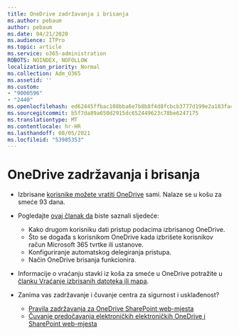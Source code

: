 ```yaml
---
title: OneDrive zadržavanja i brisanja
ms.author: pebaum
author: pebaum
ms.date: 04/21/2020
ms.audience: ITPro
ms.topic: article
ms.service: o365-administration
ROBOTS: NOINDEX, NOFOLLOW
localization_priority: Normal
ms.collection: Adm_O365
ms.assetid: ''
ms.custom:
- "9000596"
- "2440"
ms.openlocfilehash: ed62445ffbac108bba6e7b8b8f4d8fcbcb3777d199e2a183fa457949cfe830a0
ms.sourcegitcommit: b5f7da89a650d2915dc652449623c78be6247175
ms.translationtype: MT
ms.contentlocale: hr-HR
ms.lasthandoff: 08/05/2021
ms.locfileid: "53985353"
---
```

# <a name="onedrive-retention-and-deletion"></a>OneDrive zadržavanja i brisanja

- Izbrisane [korisnike možete vratiti OneDrive](https://docs.microsoft.com/onedrive/restore-deleted-onedrive) sami. Nalaze se u košu za smeće 93 dana.

- Pogledajte [ovaj članak da](https://docs.microsoft.com/onedrive/retention-and-deletion) biste saznali sljedeće:
    - Kako drugom korisniku dati pristup podacima izbrisanog OneDrive.
    - Što se događa s korisnikom OneDrive kada izbrišete korisnikov račun Microsoft 365 tvrtke ili ustanove.
    - Konfiguriranje automatskog delegiranja pristupa.
    - Način OneDrive brisanja funkcionira.

- Informacije o vraćanju stavki iz koša za smeće u OneDrive potražite u [članku Vraćanje izbrisanih datoteka ili mapa](https://support.office.com/article/949ada80-0026-4db3-a953-c99083e6a84f).

- Zanima vas zadržavanje i čuvanje centra za sigurnost i usklađenost?
    - [Pravila zadržavanja za OneDrive SharePoint web-mjesta](https://docs.microsoft.com/microsoft-365/compliance/retention-policies)
    - [Čuvanje predočavanja elektroničkih elektroničkih OneDrive i SharePoint web-mjesta](https://docs.microsoft.com/office365/securitycompliance/ediscovery-cases#step-4-place-content-locations-on-hold)
